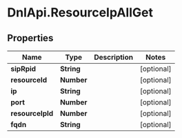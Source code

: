 # DnlApi.ResourceIpAllGet

## Properties
Name | Type | Description | Notes
------------ | ------------- | ------------- | -------------
**sipRpid** | **String** |  | [optional] 
**resourceId** | **Number** |  | [optional] 
**ip** | **String** |  | [optional] 
**port** | **Number** |  | [optional] 
**resourceIpId** | **Number** |  | [optional] 
**fqdn** | **String** |  | [optional] 


